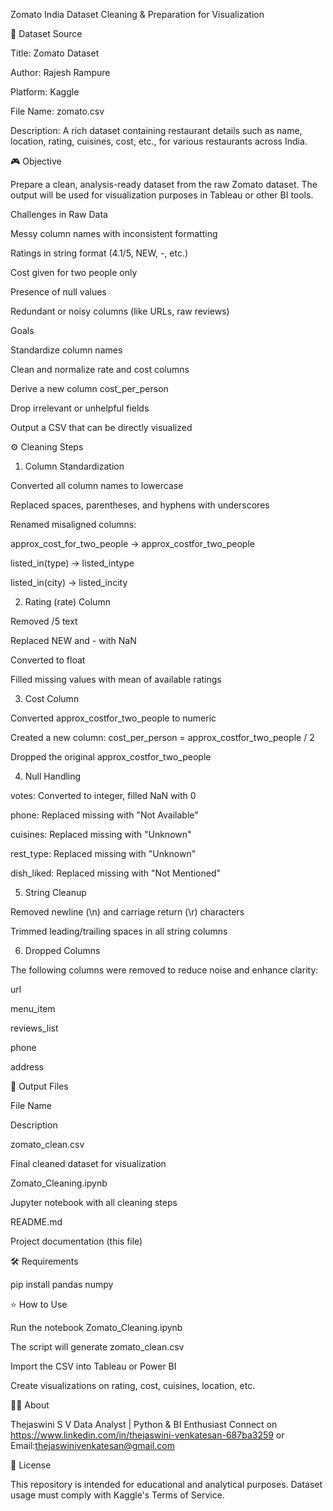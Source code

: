 Zomato India Dataset Cleaning & Preparation for Visualization

📄 Dataset Source

Title: Zomato Dataset

Author: Rajesh Rampure

Platform: Kaggle

File Name: zomato.csv

Description: A rich dataset containing restaurant details such as name, location, rating, cuisines, cost, etc., for various restaurants across India.

🎮 Objective

Prepare a clean, analysis-ready dataset from the raw Zomato dataset. The output will be used for visualization purposes in Tableau or other BI tools.

Challenges in Raw Data

Messy column names with inconsistent formatting

Ratings in string format (4.1/5, NEW, -, etc.)

Cost given for two people only

Presence of null values

Redundant or noisy columns (like URLs, raw reviews)

Goals

Standardize column names

Clean and normalize rate and cost columns

Derive a new column cost_per_person

Drop irrelevant or unhelpful fields

Output a CSV that can be directly visualized

⚙️ Cleaning Steps

1. Column Standardization

Converted all column names to lowercase

Replaced spaces, parentheses, and hyphens with underscores

Renamed misaligned columns:

approx_cost_for_two_people → approx_costfor_two_people

listed_in(type) → listed_intype

listed_in(city) → listed_incity

2. Rating (rate) Column

Removed /5 text

Replaced NEW and - with NaN

Converted to float

Filled missing values with mean of available ratings

3. Cost Column

Converted approx_costfor_two_people to numeric

Created a new column: cost_per_person = approx_costfor_two_people / 2

Dropped the original approx_costfor_two_people

4. Null Handling

votes: Converted to integer, filled NaN with 0

phone: Replaced missing with "Not Available"

cuisines: Replaced missing with "Unknown"

rest_type: Replaced missing with "Unknown"

dish_liked: Replaced missing with "Not Mentioned"

5. String Cleanup

Removed newline (\n) and carriage return (\r) characters

Trimmed leading/trailing spaces in all string columns

6. Dropped Columns

The following columns were removed to reduce noise and enhance clarity:

url

menu_item

reviews_list

phone

address

📁 Output Files

File Name

Description

zomato_clean.csv

Final cleaned dataset for visualization

Zomato_Cleaning.ipynb

Jupyter notebook with all cleaning steps

README.md

Project documentation (this file)

🛠️ Requirements

pip install pandas numpy

⭐ How to Use

Run the notebook Zomato_Cleaning.ipynb

The script will generate zomato_clean.csv

Import the CSV into Tableau or Power BI

Create visualizations on rating, cost, cuisines, location, etc.

👨‍💼 About

Thejaswini S V
Data Analyst | Python & BI Enthusiast
Connect on https://www.linkedin.com/in/thejaswini-venkatesan-687ba3259 or Email:thejaswinivenkatesan@gmail.com

🔖 License

This repository is intended for educational and analytical purposes. Dataset usage must comply with Kaggle's Terms of Service.

